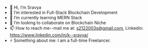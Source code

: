 - 👋 Hi, I’m Sravya
- 👀 I’m interested in Full-Stack Blockchain Development
- 🌱 I’m currently learning MERN Stack
- 💞️ I’m looking to collaborate on Blockchain Niche
- 📫 How to reach me--mail me at: s2122003s@gmail.com, Linkedin: https://www.linkedin.com/in/k--sravya/
- ⚡ Something about me: I am a full-time Freelancer.

<!---
Sravya-212/Sravya-212 is a ✨ special ✨ repository because its `README.md` (this file) appears on your GitHub profile.
You can click the Preview link to take a look at your changes.
--->
